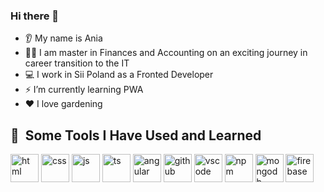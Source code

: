 ### Hi there 👋

<!--
**aszpecht/aszpecht** is a ✨ _special_ ✨ repository because its `README.md` (this file) appears on your GitHub profile.
-->
- 👂 My name is Ania
- 👩‍🎓 I am master in Finances and Accounting on an exciting journey in career transition to the IT
- 💻 I work in Sii Poland as a Fronted Developer
- ⚡ I’m currently learning PWA
- ❤️ I love gardening
<!--- 📫 How to reach me: <a href="https://www.linkedin.com/in/anna-szpecht-826b75275/" rel="nofollow"><img src="https://cdn.jsdelivr.net/gh/devicons/devicon/icons/linkedin/linkedin-original.svg" alt="linkedin Badge" data-canonical-src="https://img.shields.io/badge/-Ania-blue?style=flat&logo=Linkedin&logoColor=white" style="max-width:2%;"></a> -->
            
<h2> 🚀 &nbsp;Some Tools I Have Used and Learned</h2>
<p align="left">
 <img src="https://cdn.jsdelivr.net/gh/devicons/devicon/icons/html5/html5-original-wordmark.svg" alt="html" width="45" height="45" />
 <img src="https://cdn.jsdelivr.net/gh/devicons/devicon/icons/css3/css3-original-wordmark.svg" alt="css" width="45" height="45" />
 <img src="https://cdn.jsdelivr.net/gh/devicons/devicon/icons/javascript/javascript-original.svg" alt="js" width="45" height="45"/>
 <img src="https://cdn.jsdelivr.net/gh/devicons/devicon/icons/typescript/typescript-original.svg" alt="ts" width="45" height="45" />       
 <img src="https://cdn.jsdelivr.net/gh/devicons/devicon/icons/angularjs/angularjs-original.svg" alt="angular" width="45" height="45" />
 <img src="https://cdn.jsdelivr.net/gh/devicons/devicon/icons/github/github-original-wordmark.svg" alt="github" width="45" height="45"/>
 <img src="https://cdn.jsdelivr.net/gh/devicons/devicon/icons/vscode/vscode-original.svg" alt="vscode" width="45" height="45"/>
 <img src="https://cdn.jsdelivr.net/gh/devicons/devicon/icons/npm/npm-original-wordmark.svg" alt="npm" width="45" height="45" />
 <img src="https://cdn.jsdelivr.net/gh/devicons/devicon/icons/mongodb/mongodb-original-wordmark.svg" alt="mongodb" width="45" height="45"/>
 <img src="https://cdn.jsdelivr.net/gh/devicons/devicon/icons/firebase/firebase-plain-wordmark.svg" alt="firebase" width="45" height="45"/>    
</p>
